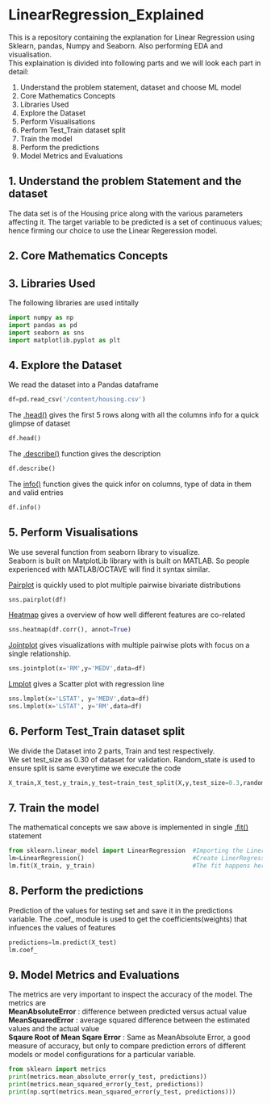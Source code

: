 # LinearRegression_Explained
This is a repository containing the explanation for Linear Regression using Sklearn, pandas, Numpy and Seaborn. Also performing EDA and visualisation.  
This explaination is divided into following parts and we will look each part in detail:
1. Understand the problem statement, dataset and choose ML model
2. Core Mathematics Concepts
3. Libraries Used
4. Explore the Dataset
5. Perform Visualisations
6. Perform Test_Train dataset split
7. Train the model
8. Perform the predictions
9. Model Metrics and Evaluations

## 1. Understand the problem Statement and the dataset
The data set is of the Housing price along with the various parameters affecting it. The target variable to be predicted is a set of continuous values; hence firming our choice to use the Linear Regeression model.

## 2. Core Mathematics Concepts

## 3. Libraries Used
The following libraries are used intitally
```python
import numpy as np
import pandas as pd
import seaborn as sns
import matplotlib.pyplot as plt
```
## 4. Explore the Dataset
We read the dataset into a Pandas dataframe
```python
df=pd.read_csv('/content/housing.csv')
```
The [.head()](https://pandas.pydata.org/docs/reference/api/pandas.DataFrame.head.html) gives the first 5 rows along with all the columns info for a quick glimpse of dataset
```python
df.head()
```
The [.describe()](https://pandas.pydata.org/pandas-docs/stable/reference/api/pandas.DataFrame.describe.html) function gives the description 
```python
df.describe()
```
The [info()](https://pandas.pydata.org/docs/reference/api/pandas.DataFrame.info.html) function gives the quick infor on columns, type of data in them and valid entries
```python
df.info()
```
## 5. Perform Visualisations
We use several function from seaborn library to visualize.  
Seaborn is built on MatplotLib library with is built on MATLAB. So people experienced with MATLAB/OCTAVE will find it syntax similar.

[Pairplot](https://seaborn.pydata.org/generated/seaborn.pairplot.html) is quickly used to plot multiple pairwise bivariate distributions
```python
sns.pairplot(df)
```
[Heatmap](https://seaborn.pydata.org/generated/seaborn.heatmap.html?highlight=heatmap#seaborn.heatmap) gives a overview of how well different features are co-related
```python
sns.heatmap(df.corr(), annot=True)
```
[Jointplot](http://seaborn.pydata.org/generated/seaborn.jointplot.html) gives visualizations with multiple pairwise plots with focus on a single relationship.
```python
sns.jointplot(x='RM',y='MEDV',data=df)
```
[Lmplot](https://seaborn.pydata.org/generated/seaborn.lmplot.html?highlight=lmplot#seaborn.lmplot) gives a Scatter plot with regression line
```python
sns.lmplot(x='LSTAT', y='MEDV',data=df)
sns.lmplot(x='LSTAT', y='RM',data=df)
```

## 6. Perform Test_Train dataset split
We divide the Dataset into 2 parts, Train and test respectively.  
We set test_size as 0.30 of dataset for validation. Random_state is used to ensure split is same everytime we execute the code
```python
X_train,X_test,y_train,y_test=train_test_split(X,y,test_size=0.3,random_state=101)
```
## 7. Train the model
The mathematical concepts we saw above is implemented in single [.fit()](https://scikit-learn.org/stable/modules/generated/sklearn.linear_model.LinearRegression.html) statement
```python
from sklearn.linear_model import LinearRegression  #Importing the LinerRegression from sklearn
lm=LinearRegression()                              #Create LinerRegression object so the manupulation later is easy
lm.fit(X_train, y_train)                           #The fit happens here
```
## 8. Perform the predictions
Prediction of the values for testing set and save it in the predictions variable. The .coef_ module is used to get the coefficients(weights) that infuences the values of features
```python
predictions=lm.predict(X_test)
lm.coef_
```
## 9. Model Metrics and Evaluations
The metrics are very important to inspect the accuracy of the model. The metrics are  
**MeanAbsoluteError** : difference between predicted versus actual value  
**MeanSquaredError** :  average squared difference between the estimated values and the actual value  
**Sqaure Root of Mean Sqare Error** : Same as MeanAbsolute Error, a good measure of accuracy, but only to compare prediction errors of different models or model configurations for a particular variable.
```python
from sklearn import metrics
print(metrics.mean_absolute_error(y_test, predictions))
print(metrics.mean_squared_error(y_test, predictions))
print(np.sqrt(metrics.mean_squared_error(y_test, predictions)))
```
